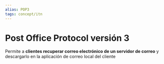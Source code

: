 ```yaml
---
alias: POP3
tags: concept/itn
---
```

# Post Office Protocol versión 3
Permite a **clientes recuperar correo electrónico de un servidor de correo** y descargarlo en la aplicación de correo local del cliente